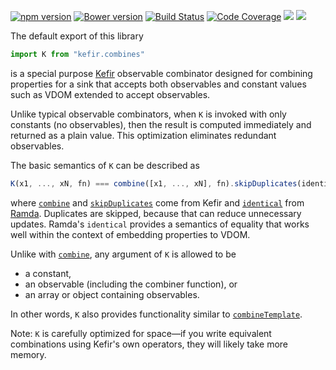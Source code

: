 [![npm version](https://badge.fury.io/js/kefir.combines.svg)](http://badge.fury.io/js/kefir.combines)
[![Bower version](https://badge.fury.io/bo/kefir.combines.svg)](https://badge.fury.io/bo/kefir.combines)
[![Build Status](https://travis-ci.org/calmm-js/kefir.combines.svg?branch=master)](https://travis-ci.org/calmm-js/kefir.combines)
[![Code Coverage](https://img.shields.io/codecov/c/github/calmm-js/kefir.combines/master.svg)](https://codecov.io/github/calmm-js/kefir.combines?branch=master)
[![](https://david-dm.org/calmm-js/kefir.combines.svg)](https://david-dm.org/calmm-js/kefir.combines)
[![](https://david-dm.org/calmm-js/kefir.combines/dev-status.svg)](https://david-dm.org/calmm-js/kefir.combines?type=dev)

The default export of this library

```js
import K from "kefir.combines"
```

is a special purpose [Kefir](http://rpominov.github.io/kefir/) observable
combinator designed for combining properties for a sink that accepts both
observables and constant values such as VDOM extended to accept observables.

Unlike typical observable combinators, when `K` is invoked with only constants
(no observables), then the result is computed immediately and returned as a
plain value.  This optimization eliminates redundant observables.

The basic semantics of `K` can be described as

```js
K(x1, ..., xN, fn) === combine([x1, ..., xN], fn).skipDuplicates(identical)
```

where [`combine`](http://rpominov.github.io/kefir/#combine)
and [`skipDuplicates`](http://rpominov.github.io/kefir/#skip-duplicates) come
from Kefir and [`identical`](http://ramdajs.com/docs/#identical)
from [Ramda](http://ramdajs.com/).  Duplicates are skipped, because that can
reduce unnecessary updates.  Ramda's `identical` provides a semantics of
equality that works well within the context of embedding properties to VDOM.

Unlike with [`combine`](http://rpominov.github.io/kefir/#combine), any argument
of `K` is allowed to be
* a constant,
* an observable (including the combiner function), or
* an array or object containing observables.

In other words, `K` also provides functionality similar
to
[`combineTemplate`](https://github.com/baconjs/bacon.js#bacon-combinetemplate).

Note: `K` is carefully optimized for space&mdash;if you write equivalent
combinations using Kefir's own operators, they will likely take more memory.
